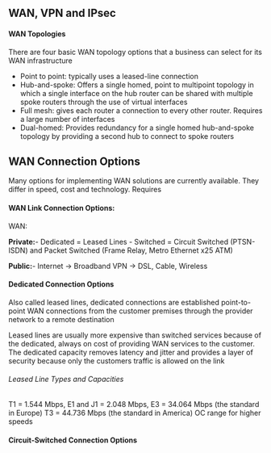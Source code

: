 ## WAN, VPN and IPsec

#### WAN Topologies

There are four basic WAN topology options that a business can select for its WAN infrastructure
* Point to point: typically uses a leased-line connection 
* Hub-and-spoke: Offers a single homed, point to multipoint topology in which a single interface on the hub router can be shared with multiple spoke routers through the use of virtual interfaces
* Full mesh: gives each router a connection to every other router. Requires a large number of interfaces
* Dual-homed: Provides redundancy for a single homed hub-and-spoke topology by providing a second hub to connect to spoke routers

## WAN Connection Options

Many options for implementing WAN solutions are currently available. They differ in speed, cost and technology. Requires

#### WAN Link Connection Options:

WAN:

**Private:**- Dedicated = Leased Lines
            - Switched = Circuit Switched (PTSN-ISDN) and Packet Switched (Frame Relay, Metro Ethernet x25 ATM)

**Public:**- Internet -> Broadband VPN -> DSL, Cable, Wireless

#### Dedicated Connection Options

Also called leased lines, dedicated connections are established point-to-point WAN connections from the customer premises through the provider network to a remote destination 

Leased lines are usually more expensive than switched services because of the dedicated, always on cost of providing WAN services to the customer. The dedicated capacity removes latency and jitter and provides a layer of security because only the customers traffic is allowed on the link

###### Leased Line Types and Capacities

T1 = 1.544 Mbps, E1 and J1 = 2.048 Mbps,
E3 = 34.064 Mbps (the standard in Europe)
T3 = 44.736 Mbps (the standard in America)
OC range for higher speeds

#### Circuit-Switched Connection Options